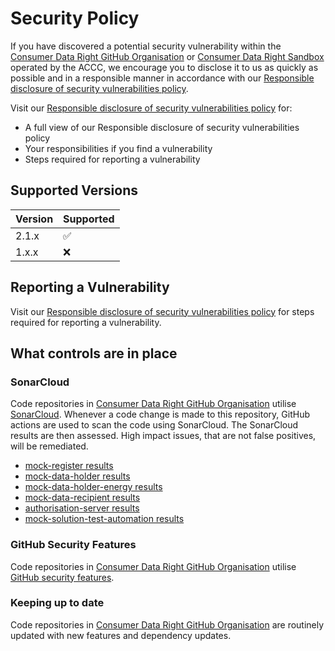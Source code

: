 # Security Policy
If you have discovered a potential security vulnerability within the [Consumer Data Right GitHub Organisation](https://github.com/ConsumerDataRight) or [Consumer Data Right Sandbox](https://cdrsandbox.gov.au/) 
operated by the ACCC, we encourage you to disclose it to us as quickly as possible and in a responsible manner in accordance with our [Responsible disclosure of security vulnerabilities policy](https://www.cdr.gov.au/resources/responsible-disclosure-security-vulnerabilities-policy).

Visit our [Responsible disclosure of security vulnerabilities policy](https://www.cdr.gov.au/resources/responsible-disclosure-security-vulnerabilities-policy) for:
 - A full view of our Responsible disclosure of security vulnerabilities policy
 - Your responsibilities if you find a vulnerability 
 - Steps required for reporting a vulnerability

## Supported Versions

| Version | Supported          |
| ------- | ------------------ |
| 2.1.x   | :white_check_mark: |
| 1.x.x   | :x: |


## Reporting a Vulnerability
Visit our [Responsible disclosure of security vulnerabilities policy](https://www.cdr.gov.au/resources/responsible-disclosure-security-vulnerabilities-policy) for steps required for reporting a vulnerability.


## What controls are in place
### SonarCloud
Code repositories in [Consumer Data Right GitHub Organisation](https://github.com/ConsumerDataRight) utilise [SonarCloud](https://docs.sonarcloud.io/). Whenever a code change is made to this repository, GitHub actions are used to scan the code using SonarCloud. 
The SonarCloud results are then assessed. High impact issues, that are not false positives, will be remediated.
 - [mock-register results](https://sonarcloud.io/project/overview?id=ConsumerDataRight_mock-register)
 - [mock-data-holder results](https://sonarcloud.io/project/overview?id=ConsumerDataRight_mock-data-holder)
 - [mock-data-holder-energy results](https://sonarcloud.io/project/overview?id=ConsumerDataRight_mock-data-holder-energy)
 - [mock-data-recipient results](https://sonarcloud.io/project/overview?id=ConsumerDataRight_mock-data-recipient)
 - [authorisation-server results](https://sonarcloud.io/project/overview?id=ConsumerDataRight_authorisation-server)
 - [mock-solution-test-automation results](https://sonarcloud.io/project/overview?id=ConsumerDataRight_mock-solution-test-automation)

### GitHub Security Features
Code repositories in [Consumer Data Right GitHub Organisation](https://github.com/ConsumerDataRight) utilise [GitHub security features](https://docs.github.com/en/code-security/getting-started/github-security-features).

### Keeping up to date
Code repositories in [Consumer Data Right GitHub Organisation](https://github.com/ConsumerDataRight) are routinely updated with new features and dependency updates.